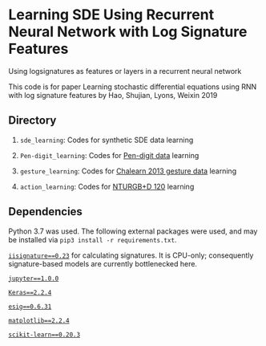# Learning SDE Using Recurrent Neural Network with Log Signature Features
Using logsignatures as features or layers in a recurrent neural network

This code is for paper Learning stochastic differential equations using RNN with log signature features by Hao, Shujian, Lyons, Weixin 2019

## Directory
1. `sde_learning`: Codes for synthetic SDE data learning

2. `Pen-digit_learning`: Codes for [Pen-digit data](https://archive.ics.uci.edu/ml/machine-learning-databases/pendigits/) learning

3. `gesture_learning`: Codes for [Chalearn 2013 gesture data](http://sunai.uoc.edu/chalearn/) learning

4. `action_learning`: Codes for [NTURGB+D 120](https://github.com/shahroudy/NTURGB-D) learning

## Dependencies
Python 3.7 was used. The following external packages were used, and may be installed via `pip3 install -r requirements.txt`.

[`iisignature==0.23`](https://github.com/bottler/iisignature) for calculating signatures. It is CPU-only; consequently signature-based models are currently bottlenecked here.

[`jupyter==1.0.0`](https://jupyter.org/)

[`Keras==2.2.4`](https://github.com/keras-team/keras.git)

[`esig==0.6.31`](https://pypi.org/project/esig/0.6.31/)

[`matplotlib==2.2.4`](https://matplotlib.org/)

[`scikit-learn==0.20.3`](https://scikit-learn.org/)
